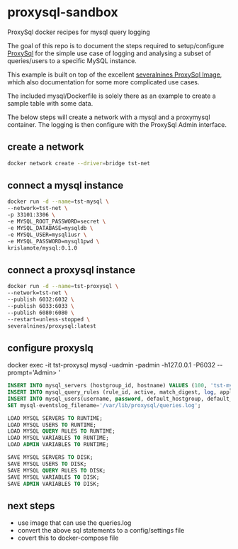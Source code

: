 # proxysql-sandbox

ProxySql docker recipes for mysql query logging

The goal of this repo is to document the steps required to setup/configure
[ProxySql](https://github.com/sysown/proxysql) for the simple use case of
logging and analysing a subset of queries/users to a specific MySQL instance.

This example is built on top of the excellent
[severalnines ProxySql Image](https://hub.docker.com/r/severalnines/proxysql),
which also documentation for some more complicated use cases.

The included mysql/Dockerfile is solely there as an example to create a sample
table with some data.

The below steps will create a network with a mysql and a proxymysql container.
The logging is then configure with the ProxySql Admin interface.

## create a network

```bash
docker network create --driver=bridge tst-net
```

## connect a mysql instance

```bash
docker run -d --name=tst-mysql \
--network=tst-net \
-p 33101:3306 \
-e MYSQL_ROOT_PASSWORD=secret \
-e MYSQL_DATABASE=mysqldb \
-e MYSQL_USER=mysql1usr \
-e MYSQL_PASSWORD=mysql1pwd \
krislamote/mysql:0.1.0
```

## connect a proxysql instance

```bash
docker run -d --name=tst-proxysql \
--network=tst-net \
--publish 6032:6032 \
--publish 6033:6033 \
--publish 6080:6080 \
--restart=unless-stopped \
severalnines/proxysql:latest
```

## configure proxyslq

docker exec -it tst-proxysql mysql -uadmin -padmin -h127.0.0.1 -P6032 --prompt='Admin> '

```sql
INSERT INTO mysql_servers (hostgroup_id, hostname) VALUES (100, 'tst-mysql');
INSERT INTO mysql_query_rules (rule_id, active, match_digest, log, apply) VALUES (1,1,'.',1,0);
INSERT INTO mysql_users(username, password, default_hostgroup, default_schema) VALUES ('mysql1usr', 'mysql1pwd', 100, 'mysqldb');
SET mysql-eventslog_filename='/var/lib/proxysql/queries.log';

LOAD MYSQL SERVERS TO RUNTIME;
LOAD MYSQL USERS TO RUNTIME;
LOAD MYSQL QUERY RULES TO RUNTIME;
LOAD MYSQL VARIABLES TO RUNTIME;
LOAD ADMIN VARIABLES TO RUNTIME;

SAVE MYSQL SERVERS TO DISK;
SAVE MYSQL USERS TO DISK;
SAVE MYSQL QUERY RULES TO DISK;
SAVE MYSQL VARIABLES TO DISK;
SAVE ADMIN VARIABLES TO DISK;
```

## next steps

- use image that can use the queries.log
- convert the above sql statements to a config/settings file
- covert this to docker-compose file
